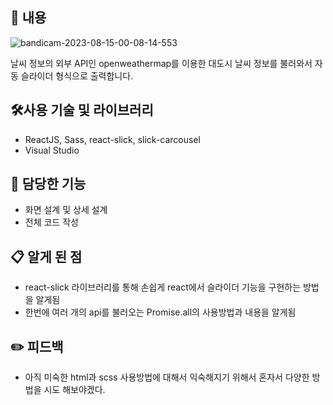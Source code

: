 ## 📖 내용

![bandicam-2023-08-15-00-08-14-553](https://github.com/hiwhwnsgh/WeatherCity/assets/78071893/378fe93a-6f33-4fc9-ad34-d0c4ea05cbf9)

날씨 정보의 외부 API인 openweathermap를 이용한 대도시 날씨 정보를 불러와서 자동 슬라이더 형식으로 출력합니다.

## 🛠️사용 기술 및 라이브러리

- ReactJS, Sass, react-slick, slick-carcousel
- Visual Studio

## 🔧 담당한 기능

- 화면 설계 및 상세 설계
- 전체 코드 작성

## 📋 알게 된 점

- react-slick 라이브러리를 통해 손쉽게 react에서 슬라이더 기능을 구현하는 방법을 알게됨
- 한번에 여러 개의 api를 불러오는 Promise.all의 사용방법과 내용을 알게됨

## ✏️ 피드백

- 아직 미숙한 html과 scss 사용방법에 대해서 익숙해지기 위해서 혼자서 다양한 방법을 시도 해보야겠다.
